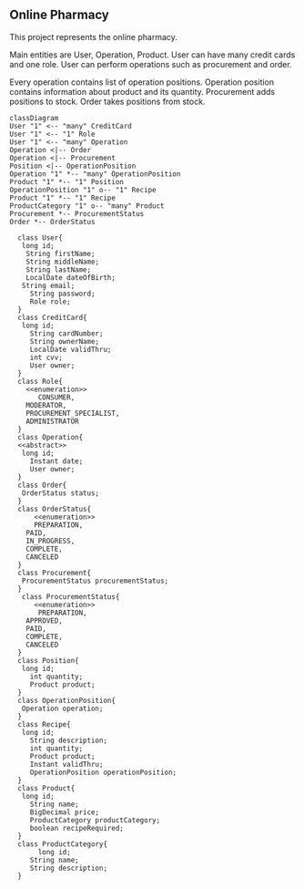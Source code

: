 ## Online Pharmacy
This project represents the online pharmacy.  

Main entities are User, Operation, Product. User can have many credit cards and one role. User can perform operations such as procurement and order.  

Every operation contains list of operation positions. Operation position contains information about product and its quantity.
Procurement adds positions to stock. Order takes positions from stock.  

```mermaid
classDiagram
User "1" <-- "many" CreditCard
User "1" <-- "1" Role
User "1" <-- "many" Operation
Operation <|-- Order
Operation <|-- Procurement
Position <|-- OperationPosition
Operation "1" *-- "many" OperationPosition
Product "1" *-- "1" Position
OperationPosition "1" o-- "1" Recipe
Product "1" *-- "1" Recipe
ProductCategory "1" o-- "many" Product
Procurement *-- ProcurementStatus
Order *-- OrderStatus

  class User{
   long id;
    String firstName;
    String middleName;
    String lastName;
    LocalDate dateOfBirth;
   String email;
     String password;
     Role role;
  }
  class CreditCard{
   long id;
     String cardNumber;
     String ownerName;
     LocalDate validThru;
     int cvv;
     User owner;
  }
  class Role{
    <<enumeration>>
       CONSUMER,
    MODERATOR,
    PROCUREMENT_SPECIALIST,
    ADMINISTRATOR
  }
  class Operation{
  <<abstract>>
   long id;
     Instant date;
     User owner;
  }
  class Order{
   OrderStatus status;
  }
  class OrderStatus{
      <<enumeration>>
      PREPARATION,
    PAID,
    IN_PROGRESS,
    COMPLETE,
    CANCELED
  }
  class Procurement{
   ProcurementStatus procurementStatus;
  }
   class ProcurementStatus{
      <<enumeration>>
       PREPARATION,
    APPROVED,
    PAID,
    COMPLETE,
    CANCELED
  }
  class Position{
   long id;
     int quantity;
     Product product;
  }
  class OperationPosition{
   Operation operation;
  }
  class Recipe{
   long id;
     String description;
     int quantity;
     Product product;
     Instant validThru;
     OperationPosition operationPosition;
  }
  class Product{
   long id;
     String name;
     BigDecimal price;
     ProductCategory productCategory;
     boolean recipeRequired;
  }
  class ProductCategory{
       long id;
     String name;
     String description;
  }

            
```